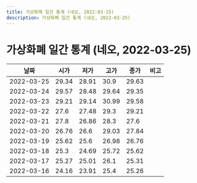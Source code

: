 ```yaml
---
title: 가상화폐 일간 통계 (네오, 2022-03-25)
description: 가상화폐 일간 통계 (네오, 2022-03-25)
---
```


가상화폐 일간 통계 (네오, 2022-03-25)
===

|날짜|시가|저가|고가|종가|비고|
|--|--|--|--|--|--|
|2022-03-25|29.34|28.91|30.9|29.63|    |
|2022-03-24|29.57|28.48|29.64|29.35|    |
|2022-03-23|29.21|29.14|30.99|29.58|    |
|2022-03-22|27.6|27.48|29.3|29.21|    |
|2022-03-21|27.8|26.86|28.3|27.6|    |
|2022-03-20|26.76|26.6|29.03|27.84|    |
|2022-03-19|25.62|25.6|26.98|26.76|    |
|2022-03-18|25.3|24.69|25.72|25.62|    |
|2022-03-17|25.27|25.01|26.1|25.31|    |
|2022-03-16|24.16|23.91|25.4|25.26|    |
